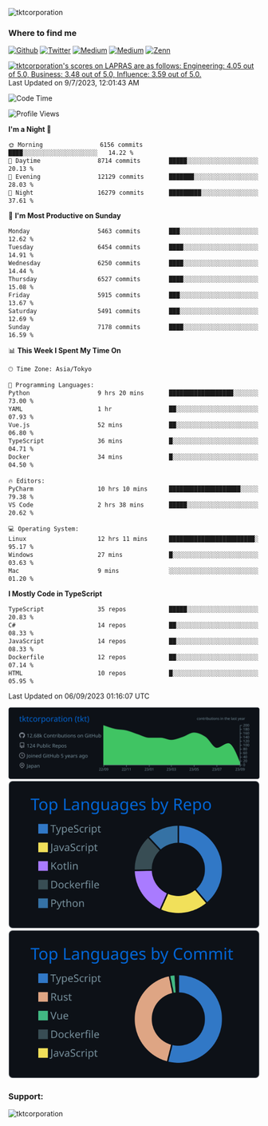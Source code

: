 <p align="left"> <img src="https://komarev.com/ghpvc/?username=tktcorporation&label=Profile%20views&color=0e75b6&style=flat" alt="tktcorporation" /> </p>

<h3>Where to find me</h3>
<p>
<a href="https://github.com/tktcorporation" target="_blank"><img alt="Github" src="https://img.shields.io/badge/GitHub-%2312100E.svg?&style=for-the-badge&logo=Github&logoColor=white" /></a>
<a href="https://twitter.com/tktcorporation" target="_blank"><img alt="Twitter" src="https://img.shields.io/badge/twitter-%231DA1F2.svg?&style=for-the-badge&logo=twitter&logoColor=white" /></a>
<a href="https://www.linkedin.com/in/tktcorporation" target="_blank"><img alt="Medium" src="https://img.shields.io/badge/linkdin-0a66c2.svg?&style=for-the-badge&logo=linkedin&logoColor=white" /></a>
<a href="https://qiita.com/tktcorporation" target="_blank"><img alt="Medium" src="https://img.shields.io/badge/qiita-55C500.svg?&style=for-the-badge&logo=qiita&logoColor=white" /></a>
<a href="https://zenn.dev/tktcorporation" target="_blank"><img alt="Zenn" src="https://img.shields.io/badge/Zenn-3EA8FF.svg?&style=for-the-badge&logo=Zenn&logoColor=white" /></a>
</p>

<!--START_SECTION:lapras-card-->
<p ><a href="https://lapras.com/public/tktcorporation" target="_blank" rel="noopener noreferrer"><img alt="tktcorporation's scores on LAPRAS are as follows: Engineering: 4.05 out of 5.0, Business: 3.48 out of 5.0, Influence: 3.59 out of 5.0." src="https://lapras-card-generator.vercel.app/api/svg?e=4.05&b=3.48&i=3.59&b1=%23232323&b2=%236d6d6d&i1=%23212121&i2=%23818181&l=en" width="300" ></a>  
Last Updated on 9/7/2023, 12:01:43 AM</p>
<!--END_SECTION:lapras-card-->
  
<!--START_SECTION:waka-->
![Code Time](http://img.shields.io/badge/Code%20Time-1%2C129%20hrs%2016%20mins-blue)

![Profile Views](http://img.shields.io/badge/Profile%20Views-17-blue)

**I'm a Night 🦉** 

```text
🌞 Morning                6156 commits        ████░░░░░░░░░░░░░░░░░░░░░   14.22 % 
🌆 Daytime                8714 commits        █████░░░░░░░░░░░░░░░░░░░░   20.13 % 
🌃 Evening                12129 commits       ███████░░░░░░░░░░░░░░░░░░   28.03 % 
🌙 Night                  16279 commits       █████████░░░░░░░░░░░░░░░░   37.61 % 
```
📅 **I'm Most Productive on Sunday** 

```text
Monday                   5463 commits        ███░░░░░░░░░░░░░░░░░░░░░░   12.62 % 
Tuesday                  6454 commits        ████░░░░░░░░░░░░░░░░░░░░░   14.91 % 
Wednesday                6250 commits        ████░░░░░░░░░░░░░░░░░░░░░   14.44 % 
Thursday                 6527 commits        ████░░░░░░░░░░░░░░░░░░░░░   15.08 % 
Friday                   5915 commits        ███░░░░░░░░░░░░░░░░░░░░░░   13.67 % 
Saturday                 5491 commits        ███░░░░░░░░░░░░░░░░░░░░░░   12.69 % 
Sunday                   7178 commits        ████░░░░░░░░░░░░░░░░░░░░░   16.59 % 
```


📊 **This Week I Spent My Time On** 

```text
🕑︎ Time Zone: Asia/Tokyo

💬 Programming Languages: 
Python                   9 hrs 20 mins       ██████████████████░░░░░░░   73.00 % 
YAML                     1 hr                ██░░░░░░░░░░░░░░░░░░░░░░░   07.93 % 
Vue.js                   52 mins             ██░░░░░░░░░░░░░░░░░░░░░░░   06.80 % 
TypeScript               36 mins             █░░░░░░░░░░░░░░░░░░░░░░░░   04.71 % 
Docker                   34 mins             █░░░░░░░░░░░░░░░░░░░░░░░░   04.50 % 

🔥 Editors: 
PyCharm                  10 hrs 10 mins      ████████████████████░░░░░   79.38 % 
VS Code                  2 hrs 38 mins       █████░░░░░░░░░░░░░░░░░░░░   20.62 % 

💻 Operating System: 
Linux                    12 hrs 11 mins      ████████████████████████░   95.17 % 
Windows                  27 mins             █░░░░░░░░░░░░░░░░░░░░░░░░   03.63 % 
Mac                      9 mins              ░░░░░░░░░░░░░░░░░░░░░░░░░   01.20 % 
```

**I Mostly Code in TypeScript** 

```text
TypeScript               35 repos            █████░░░░░░░░░░░░░░░░░░░░   20.83 % 
C#                       14 repos            ██░░░░░░░░░░░░░░░░░░░░░░░   08.33 % 
JavaScript               14 repos            ██░░░░░░░░░░░░░░░░░░░░░░░   08.33 % 
Dockerfile               12 repos            ██░░░░░░░░░░░░░░░░░░░░░░░   07.14 % 
HTML                     10 repos            █░░░░░░░░░░░░░░░░░░░░░░░░   05.95 % 
```




 Last Updated on 06/09/2023 01:16:07 UTC
<!--END_SECTION:waka-->

[![](https://raw.githubusercontent.com/tktcorporation/tktcorporation/master/profile-summary-card-output/github_dark/0-profile-details.svg)](https://github.com/vn7n24fzkq/github-profile-summary-cards)
[![](https://raw.githubusercontent.com/tktcorporation/tktcorporation/master/profile-summary-card-output/github_dark/1-repos-per-language.svg)](https://github.com/vn7n24fzkq/github-profile-summary-cards) [![](https://raw.githubusercontent.com/tktcorporation/tktcorporation/master/profile-summary-card-output/github_dark/2-most-commit-language.svg)](https://github.com/vn7n24fzkq/github-profile-summary-cards)

<h3 align="left">Support:</h3>
<p><a href="https://www.buymeacoffee.com/tktcorporation"> <img align="left" src="https://cdn.buymeacoffee.com/buttons/v2/default-yellow.png" height="50" width="210" alt="tktcorporation" /></a></p><br><br>
